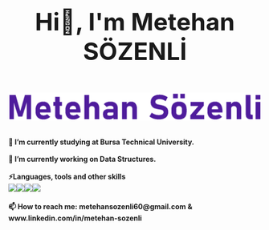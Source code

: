### <p align="center"><font size="12"><b>Hi👋, I'm Metehan SÖZENLİ<b></font></p><br>
 <p align="center"><img  src="https://github.com/metehansozenli/metehansozenli/blob/main/gif.gif" width="600"/></p><br>
 🔭 I’m currently studying at Bursa Technical University.
 <br><br>
 🌱 I’m currently working on Data Structures.
 <br><br>
 ⚡Languages, tools and other skills
 <br>
 <img src="https://img.icons8.com/fluency/36/000000/c.png" /><img src="https://img.icons8.com/stickers/36/000000/python.png" /><img src="https://img.icons8.com/color/36/000000/java-coffee-cup-logo--v1.png" /><img src="https://img.icons8.com/color/36/000000/adobe-photoshop--v1.png" />
 <br><br>
 📫 How to reach me: metehansozenli60@gmail.com & www.linkedin.com/in/metehan-sozenli
 <br>


<!--
**metehansozenli/metehansozenli** is a ✨ _special_ ✨ repository because its `README.md` (this file) appears on your GitHub profile.
Here are some ideas to get you started:
- 🔭 I’m currently working on ...
-
- 👯 I’m looking to collaborate on ...
- 🤔 I’m looking for help with ...
- 💬 Ask me about ...
- 
- 😄 Pronouns: ...
- ⚡ Fun fact: ...
-->
